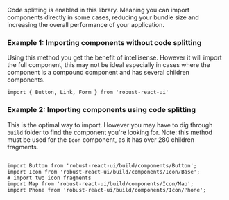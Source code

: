 Code splitting is enabled in this library. Meaning you can import components directly in some cases, reducing your bundle size and increasing the overall performance of your application.

### Example 1: Importing components without code splitting 

Using this method you get the benefit of intellisense. However it will import the full component, this may not be ideal especially in cases where the component is a compound component and has several children components.

```shell
import { Button, Link, Form } from 'robust-react-ui'
```

### Example 2: Importing components using code splitting

This is the optimal way to import. However you may have to dig through `build` folder to find the component you're looking for. Note: this method must be used for the `Icon` component, as it has over 280 children fragments.

```shell

import Button from 'robust-react-ui/build/components/Button';
import Icon from 'robust-react-ui/build/components/Icon/Base';
# import two icon fragments
import Map from 'robust-react-ui/build/components/Icon/Map';
import Phone from 'robust-react-ui/build/components/Icon/Phone';
```

